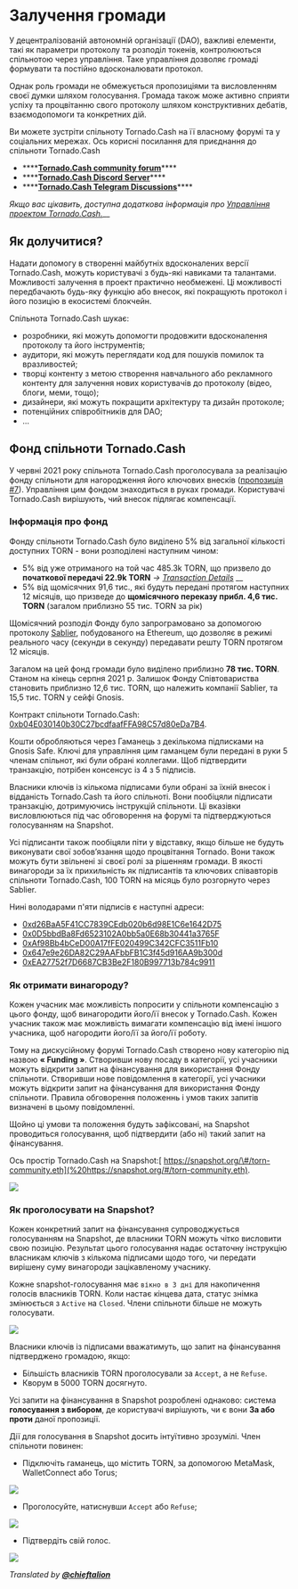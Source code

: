 # Залучення громади 

У децентралізованій автономній організації  \(DAO\), важливі елементи, такі як параметри протоколу та розподіл токенів, контролюються спільнотою через управління. Таке управління дозволяє громаді формувати та постійно вдосконалювати протокол. 

Однак роль громади не обмежується пропозиціями та висловленням своєї думки шляхом голосування. Громада також може активно сприяти успіху та процвітанню свого протоколу шляхом конструктивних дебатів, взаємодопомоги та конкретних дій.

Ви можете зустріти спільноту Tornado.Cash на її власному форумі та у соціальних мережах. Ось корисні посилання для приєднання до спільноти Tornado.Cash

* \*\*\*\*[**Tornado.Cash community forum**](https://torn.community/)\*\*\*\*
* \*\*\*\*[**Tornado.Cash Discord Server**](https://discord.com/invite/TFDrM8K42j)\*\*\*\*
* \*\*\*\*[**Tornado.Cash Telegram Discussions**](https://t.me/TornadoCashOfficial)\*\*\*\*

_Якщо вас цікавить, доступна додаткова інформація про_ [_Управління проектом Tornado.Cash._](governance.md)\_\_

## Як долучитися?

Надати допомогу в створенні майбутніх вдосконалених версії Tornado.Cash, можуть користувачі з  будь-які навиками та талантами. Можливості залучення в проект практично необмежені. Ці можливості передбачають будь-яку функцію або внесок, які покращують протокол і його позицію в екосистемі блокчейн.

Спільнота Tornado.Cash шукає:

* розробники, які можуть допомогти продовжити вдосконалення протоколу та його інструментів;
* аудитори, які можуть переглядати код для пошуків помилок та вразливостей;
* творці контенту з метою створення навчального або рекламного контенту для залучення нових користувачів до протоколу \(відео, блоги, меми, тощо\);
* дизайнери, які можуть покращити архітектуру та дизайн протоколe;
* потенційних співробітників для DAO;
* ...

## Фонд спільноти Tornado.Cash
У червні 2021 року спільнота Tornado.Cash проголосувала за реалізацію фонду спільноти для нагородження його ключових внесків \([пропозиція \#7](https://app.tornado.cash/governance/7)\). Управління цим фондом знаходиться в руках громади. Користувачі Tornado.Cash вирішують, чий внесок підлягає компенсації.

### 

### Інформація про фонд

Фонду спільноти Tornado.Cash було виділено 5% від загальної кількості доступних TORN - вони розподілені наступним чином:

* 5% від уже отриманого на той час 485.3k TORN, що призвело до **початкової передачі 22.9k TORN** _-&gt;_ [_Transaction Details_](https://etherscan.io/tx/0xbe95f4268df2023d9ef234c1eedbb597b99e4c6e7d396d8f521ee482a1d93d47) __
* 5% від щомісячних 91,6 тис., які будуть передані протягом наступних 12 місяців, що призведе до **щомісячного переказу прибл. 4,6 тис. TORN** \(загалом приблизно 55 тис. TORN за рік\)

Щомісячний розподіл Фонду було запрограмовано за допомогою протоколу [Sablier](https://sablier.finance/), побудованого на Ethereum, що дозволяє в режимі реального часу (секунди в секунду) передавати решту TORN протягом 12 місяців. 

Загалом на цей фонд громади було виділено приблизно **78 тис. TORN**. Станом на кінець серпня 2021 р. Залишок Фонду Співтовариства становить приблизно 12,6 тис. TORN, що належить компанії Sablier, та 15,5 тис. TORN у сейфі Gnosis.

Контракт спільноти Tornado.Cash: [0xb04E030140b30C27bcdfaafFFA98C57d80eDa7B4](https://gnosis-safe.io/app/#/safes/0xb04E030140b30C27bcdfaafFFA98C57d80eDa7B4/balances). 

Кошти обробляються через Гаманець з декількома підписками на Gnosis Safe. Ключі для управління цим гаманцем були передані в руки 5 членам спільнот, які були обрані коллегами. Щоб підтвердити транзакцію, потрібен консенсус із 4 з 5 підписів.

Власники ключів із кількома підписами були обрані за їхній внесок і відданість Tornado.Cash та його спільноті. Вони пообіцяли підписати транзакцію, дотримуючись інструкцій спільноти. Ці вказівки висловлюються під час обговорення на форумі та підтверджуються голосуванням на Snapshot.

Усі підписанти також пообіцяли піти у відставку, якщо більше не будуть виконувати свої зобов’язання щодо процвітання Tornado. Вони також можуть бути звільнені зі своєї ролі за рішенням громади. В якості винагороди за їх прихильність як підписантів та ключових співавторів спільноти Tornado.Cash, 100 TORN на місяць було розгорнуто через Sablier.

Нині володарами п'яти підписів є наступні адреси:  

* [0xd26BaA5F41CC7839CEdb020b6d98E1C6e1642D75](https://etherscan.io/address/0xd26BaA5F41CC7839CEdb020b6d98E1C6e1642D75)
* [0x0D5bbdBa8Fd6523102A0bb5a0E68b30441a3765F](https://etherscan.io/address/0x0D5bbdBa8Fd6523102A0bb5a0E68b30441a3765F)
* [0xAf98Bb4bCeD00A17fFE020499C342CFC3511Fb10](https://etherscan.io/address/0xAf98Bb4bCeD00A17fFE020499C342CFC3511Fb10)
* [0x647e9e26DA82C29AAFbbFB1C3f45d916AA9b300d](https://etherscan.io/address/0x647e9e26DA82C29AAFbbFB1C3f45d916AA9b300d)
* [0xEA27752f7D6687CB3Be2F180B997713b784c9911](https://etherscan.io/address/0xEA27752f7D6687CB3Be2F180B997713b784c9911)

### 

### Як отримати винагороду?

Кожен учасник має можливість попросити у спільноти компенсацію з цього фонду, щоб винагородити його/її внесок у Tornado.Cash. Кожен учасник також має можливість вимагати компенсацію від імені іншого учасника, щоб нагородити його/її за його/її роботу.

Тому на дискусійному форумі Tornado.Cash створено нову категорію під назвою **« Funding »**. Створивши нову посаду в категорії, усі учасники можуть відкрити запит на фінансування для використання Фонду спільноти. Створивши нове повідомлення в категорії, усі учасники можуть відкрити запит на фінансування для використання Фонду спільноти. Правила обговорення положеннь і умов таких запитів визначені в цьому повідомленні.

Щойно ці умови та положення будуть зафіксовані, на Snapshot проводиться голосування, щоб підтвердити \(або ні\) такий запит на фінансування.

Ось простір Tornado.Cash на Snapshot:[ https://snapshot.org/\#/torn-community.eth](%20https://snapshot.org/#/torn-community.eth).

![](.gitbook/assets/page-daccueil.png)



### Як проголосувати на Snapshot?

Кожен конкретний запит на фінансування супроводжується  голосуванням на Snapshot, де власники TORN можуть чітко висловити свою позицію. Результат цього голосування надає остаточну інструкцію власникам ключів з кількома підписами щодо того, чи передати вирішену суму винагороди зацікавленому учаснику. 

Кожне snapshot-голосування має `вікно в 3 дні` для накопичення голосів власників TORN. Коли настає кінцева дата, статус знімка змінюється з `Active` на `Closed`. Члени спільноти більше не можуть голосувати. 

![](.gitbook/assets/time-window.png)

Власники ключів із підписами вважатимуть, що запит на фінансування підтверджено громадою, якщо:

* Більшість власників TORN проголосували за `Accept`, а не `Refuse`. 
* Кворум в 5000 TORN досягнуто.

Усі запити на фінансування в Snapshot розроблені однаково: система **голосування з вибором**, де користувачі вирішують, чи є вони **За або проти** даної пропозиції.

Дії для голосування в Snapshot досить інтуїтивно зрозумілі. Член спільноти повинен:

* Підключіть гаманець, що містить TORN, за допомогою MetaMask, WalletConnect або Torus;

![](.gitbook/assets/connect-wallet.png)

* Проголосуйте, натиснувши `Accept` або `Refuse`;

![](.gitbook/assets/cast-the-vote.png)

* Підтвердіть свій голос.

![](.gitbook/assets/confirm-the-vote.png)



_Translated by_ [_**@chieftalion**_](https://torn.community/u/chieftalion/)

